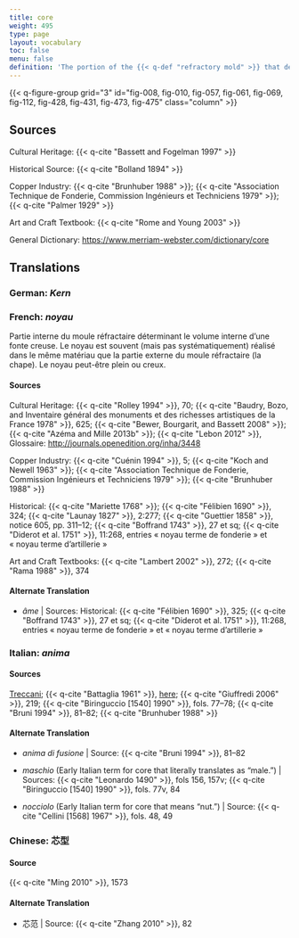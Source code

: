 ```yaml
---
title: core
weight: 495
type: page
layout: vocabulary
toc: false
menu: false
definition: 'The portion of the {{< q-def "refractory mold" >}} that defines the internal space in a hollow bronze sculpture. It may be formed in a variety of ways and is usually (but not always) made of similar material as that used for the outer portion of the mold. The term is also used as shorthand to refer to the material it is made of. A core is generally solid but may be hollow (see [GI§2.1.1](#GI§2.1.1)).'
---
```


{{< q-figure-group grid="3" id="fig-008, fig-010, fig-057, fig-061, fig-069, fig-112, fig-428, fig-431, fig-473, fig-475" class="column" >}}

## Sources

Cultural Heritage: {{< q-cite "Bassett and Fogelman 1997" >}}

Historical Source: {{< q-cite "Bolland 1894" >}}

Copper Industry: {{< q-cite "Brunhuber 1988" >}}; {{< q-cite "Association Technique de Fonderie, Commission Ingénieurs et Techniciens 1979" >}}; {{< q-cite "Palmer 1929" >}}

Art and Craft Textbook: {{< q-cite "Rome and Young 2003" >}}

General Dictionary: <https://www.merriam-webster.com/dictionary/core>

## Translations

<div class="accordion">

### **German**: *Kern*

### **French**: *noyau*

Partie interne du moule réfractaire déterminant le volume interne d’une fonte creuse. Le noyau est souvent (mais pas systématiquement) réalisé dans le même matériau que la partie externe du moule réfractaire (la chape). Le noyau peut-être plein ou creux.

#### Sources

Cultural Heritage: {{< q-cite "Rolley 1994" >}}, 70; {{< q-cite "Baudry, Bozo, and Inventaire général des monuments et des richesses artistiques de la France 1978" >}}, 625; {{< q-cite "Bewer, Bourgarit, and Bassett 2008" >}}; {{< q-cite "Azéma and Mille 2013b" >}}; {{< q-cite "Lebon 2012" >}}, Glossaire: <http://journals.openedition.org/inha/3448>

Copper Industry: {{< q-cite "Cuénin 1994" >}}, 5; {{< q-cite "Koch and Newell 1963" >}}; {{< q-cite "Association Technique de Fonderie, Commission Ingénieurs et Techniciens 1979" >}}; {{< q-cite "Brunhuber 1988" >}}

Historical: {{< q-cite "Mariette 1768" >}}; {{< q-cite "Félibien 1690" >}}, 324; {{< q-cite "Launay 1827" >}}, 2:277; {{< q-cite "Guettier 1858" >}}, notice 605, pp. 311–12; {{< q-cite "Boffrand 1743" >}}, 27 et sq; {{< q-cite "Diderot et al. 1751" >}}, 11:268, entries « noyau terme de fonderie » et « noyau terme d’artillerie »

Art and Craft Textbooks: {{< q-cite "Lambert 2002" >}}, 272; {{< q-cite "Rama 1988" >}}, 374

#### Alternate Translation

- *âme* | Sources: Historical: {{< q-cite "Félibien 1690" >}}, 325; {{< q-cite "Boffrand 1743" >}}, 27 et sq; {{< q-cite "Diderot et al. 1751" >}}, 11:268, entries « noyau terme de fonderie » et « noyau terme d’artillerie »

### **Italian**: *anima*

#### Sources

[Treccani](http://www.treccani.it/vocabolario/anima/); {{< q-cite "Battaglia 1961" >}}, [here](http://www.gdli.it/pdf_viewer/Scripts/pdf.js/web/viewer.asp?file=/PDF/GDLI01/GDLI_01_ocr_489.pdf&parola=anima); {{< q-cite "Giuffredi 2006" >}}, 219; {{< q-cite "Biringuccio [1540] 1990" >}}, fols. 77–78; {{< q-cite "Bruni 1994" >}}, 81–82; {{< q-cite "Brunhuber 1988" >}}

#### Alternate Translation

- *anima di fusione* | Source: {{< q-cite "Bruni 1994" >}}, 81–82

- *maschio* (Early Italian term for core that literally translates as “male.”) | Sources: {{< q-cite "Leonardo 1490" >}}, fols 156, 157v; {{< q-cite "Biringuccio [1540] 1990" >}}, fols. 77v, 84

- *nocciolo* (Early Italian term for core that means “nut.”) | Source: {{< q-cite "Cellini [1568] 1967" >}}, fols. 48, 49

### **Chinese**: 芯型

#### Source

{{< q-cite "Ming 2010" >}}, 1573

#### Alternate Translation

- 芯范 | Source: {{< q-cite "Zhang 2010" >}}, 82

</div>
